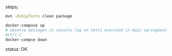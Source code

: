 steps;
```sh
mvn -DskipTests clean package

docker-compose up
# observe messages in console log on tests executed in main springboot App class
#Ctrl-C
docker-compse down
```

status: OK


